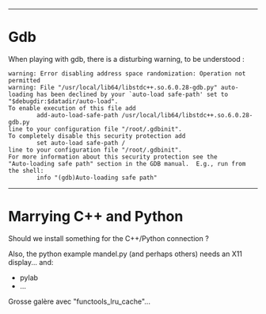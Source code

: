
---
# Gdb

When playing with gdb, there is a disturbing warning, to be understood :

```
warning: Error disabling address space randomization: Operation not permitted
warning: File "/usr/local/lib64/libstdc++.so.6.0.28-gdb.py" auto-loading has been declined by your `auto-load safe-path' set to "$debugdir:$datadir/auto-load".
To enable execution of this file add
        add-auto-load-safe-path /usr/local/lib64/libstdc++.so.6.0.28-gdb.py
line to your configuration file "/root/.gdbinit".
To completely disable this security protection add
        set auto-load safe-path /
line to your configuration file "/root/.gdbinit".
For more information about this security protection see the
"Auto-loading safe path" section in the GDB manual.  E.g., run from the shell:
        info "(gdb)Auto-loading safe path"
```


---
# Marrying C++ and Python

Should we install something for the C++/Python connection ?

Also, the python example mandel.py (and perhaps others) needs an X11 display... and:
* pylab
* ...

Grosse galère avec "functools_lru_cache"...